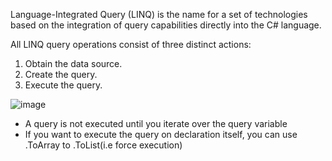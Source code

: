 Language-Integrated Query (LINQ) is the name for a set of technologies based on the integration of query capabilities directly into the C# language.

All LINQ query operations consist of three distinct actions:
1. Obtain the data source.
2. Create the query.
3. Execute the query.

![image](https://user-images.githubusercontent.com/77484700/232289436-79ee3bb1-c6c4-48f1-82af-ecd4b2eef2c5.png)

- A query is not executed until you iterate over the query variable
- If  you want to execute the query on declaration itself, you can use .ToArray to .ToList(i.e force execution)
